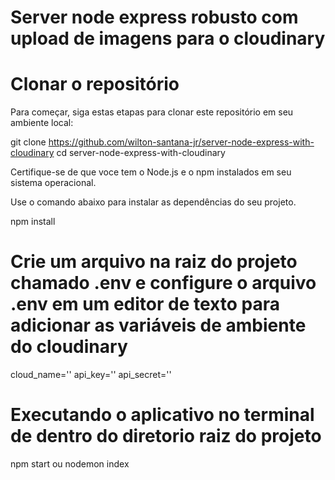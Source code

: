 # Server node express robusto com upload de imagens para o cloudinary

# Clonar o repositório

Para começar, siga estas etapas para clonar este repositório em seu ambiente local:

git clone https://github.com/wilton-santana-jr/server-node-express-with-cloudinary
cd server-node-express-with-cloudinary

Certifique-se de que voce tem o Node.js e o npm instalados em seu sistema operacional.

Use o comando abaixo para instalar as dependências do seu projeto.

npm install

# Crie um arquivo na raiz do projeto chamado .env e configure o arquivo .env em um editor de texto para adicionar as variáveis de ambiente do cloudinary

cloud_name='<seu nome do cloudinary>' 
api_key='<sua api key do cloudinary>' 
api_secret='<sua secret api do cloudinary>' 

# Executando o aplicativo no terminal de dentro do diretorio raiz do projeto
npm start
    ou
nodemon index
